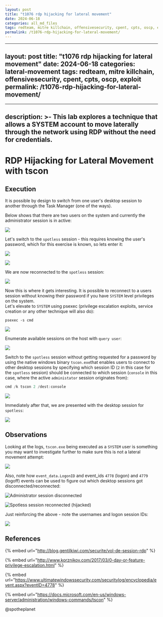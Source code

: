 ```yaml
---
layout: post
title: "t1076 rdp hijacking for lateral movement"
date: 2024-06-18
categories: all_md_files
tags: redteam, mitre killchain, offensivesecurity, cpent, cpts, oscp, exploit
permalink: /t1076-rdp-hijacking-for-lateral-movement/
---
```


---
layout: post
title: "t1076 rdp hijacking for lateral movement"
date: 2024-06-18
categories: lateral-movement
tags: redteam, mitre killchain, offensivesecurity, cpent, cpts, oscp, exploit
permalink: /t1076-rdp-hijacking-for-lateral-movement/
---

---
description: >-
  This lab explores a technique that allows a SYSTEM account to move laterally
  through the network using RDP without the need for credentials.
---

# RDP Hijacking for Lateral Movement with tscon

## Execution

It is possible by design to switch from one user's desktop session to another through the Task Manager (one of the ways).

Below shows that there are two users on the system and currently the administrator session is in active:

![](../../.gitbook/assets/rdp-admin.png)

Let's switch to the `spotless` session - this requires knowing the user's password, which for this exercise is known, so lets enter it:

![](../../.gitbook/assets/rdp-login.png)

![](../../.gitbook/assets/rdp-password.png)

We are now reconnected to the `spotless` session:

![](../../.gitbook/assets/rdp-spotless.png)

Now this is where it gets interesting. It is possible to reconnect to a users session without knowing their password if you have `SYSTEM` level privileges on the system. \
Let's elevate to `SYSTEM` using psexec (privilege escalation exploits, service creation or any other technique will also do):

```
psexec -s cmd
```

![](../../.gitbook/assets/rdp-system.png)

Enumerate available sessions on the host with `query user`:

![](../../.gitbook/assets/rdp-sessions.png)

Switch to the `spotless` session without getting requested for a password by using the native windows binary `tscon.exe`that enables users to connect to other desktop sessions by specifying which session ID (`2` in this case for the `spotless` session) should be connected to which session (`console` in this case, where the active `administator` session originates from):

```csharp
cmd /k tscon 2 /dest:console
```

![](../../.gitbook/assets/rdp-hijack-no-password.png)

Immediately after that, we are presented with the desktop session for `spotless`:

![](../../.gitbook/assets/rdp-spotless-with-system.png)

## Observations

Looking at the logs, `tscon.exe` being executed as a `SYSTEM` user is something you may want to investigate further to make sure this is not a lateral movement attempt:

![](<../../.gitbook/assets/rdp-logs (1).png>)

Also, note how `event_data.LogonID` and event\_ids `4778` (logon) and `4779` (logoff) events can be used to figure out which desktop sessions got disconnected/reconnected:

![Administrator session disconnected](../../.gitbook/assets/rdp-session-disconnect.png)

![Spotless session reconnected (hijacked)](../../.gitbook/assets/rdp-session-reconnect.png)

Just reinforcing the above - note the usernames and logon session IDs:

![](../../.gitbook/assets/rdp-logon-sessions.png)

## References

{% embed url="http://blog.gentilkiwi.com/securite/vol-de-session-rdp" %}

{% embed url="http://www.korznikov.com/2017/03/0-day-or-feature-privilege-escalation.html" %}

{% embed url="https://www.ultimatewindowssecurity.com/securitylog/encyclopedia/event.aspx?eventID=4778" %}

{% embed url="https://docs.microsoft.com/en-us/windows-server/administration/windows-commands/tscon" %}

@spotheplanet
